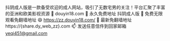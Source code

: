 抖阴成人版是一款备受欢迎的成人网站，吸引了无数宅男的关注！平台汇聚了丰富的亚洲和欧美影视资源 👋 douyin18.com
👀 永久免费地址 抖阴成人版
🌱 免费无限观看免翻墙地址
😄 https://zz.douyin18.com/
💞️ 最新免翻墙地址 https://{share.dy_web_zz}.com
📫 发送任意信件到回家邮箱 yeqi451@gmail.com
